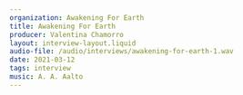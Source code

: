 ```yaml
---
organization: Awakening For Earth
title: Awakening For Earth
producer: Valentina Chamorro
layout: interview-layout.liquid
audio-file: /audio/interviews/awakening-for-earth-1.wav
date: 2021-03-12
tags: interview
music: A. A. Aalto
---
```

